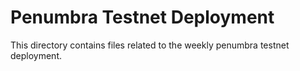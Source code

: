 # Penumbra Testnet Deployment  
This directory contains files related to the weekly penumbra testnet deployment.  